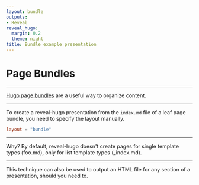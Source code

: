 ```yaml
---
layout: bundle
outputs:
- Reveal
reveal_hugo:
  margin: 0.2
  theme: night
title: Bundle example presentation
---
```


# Page Bundles

---

[Hugo page bundles](https://gohugo.io/content-management/page-bundles/) are a useful way to organize content.

---

To create a reveal-hugo presentation from the `index.md` file of a leaf page bundle, you need to specify the layout manually.

```toml
layout = "bundle"
```

---

Why? By default, reveal-hugo doesn't create pages for single template types (foo.md), only for list template types (_index.md).

---

This technique can also be used to output an HTML file for any section of a presentation, should you need to.
